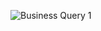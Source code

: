 ![Business Query 1](C:/Users/Faisal/Projects/multinational-retail-data-centralisation/Images/Buissiness%20Query%201.png)

